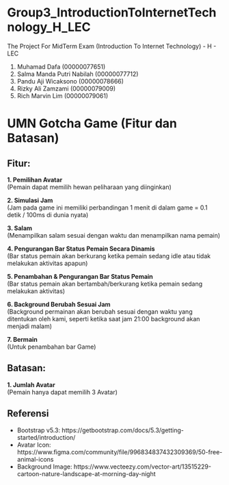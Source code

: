 # Group3_IntroductionToInternetTechnology_H_LEC
The Project For MidTerm Exam (Introduction To Internet Technology) - H - LEC

1. Muhamad Dafa (00000077651)
2. Salma Manda Putri Nabilah (00000077712)
3. Pandu Aji Wicaksono (00000078666)
4. Rizky Ali Zamzami (00000079009)
5. Rich Marvin Lim (00000079061)

<h1>UMN Gotcha Game (Fitur dan Batasan)</h1>

<h2>Fitur:</h2> 
<p><b>1. Pemilihan Avatar</b></br>(Pemain dapat memilih hewan peliharaan yang diinginkan)</p>
<p><b>2. Simulasi Jam</b></br>(Jam pada game ini memiliki perbandingan 1 menit di dalam game = 0.1 detik / 100ms di dunia nyata)</p>
<p><b>3. Salam</b></br>(Menampilkan salam sesuai dengan waktu dan menampilkan nama pemain)</p>
<p><b>4. Pengurangan Bar Status Pemain Secara Dinamis</b></br>(Bar status pemain akan berkurang ketika pemain sedang idle atau tidak melakukan aktivitas apapun)</p>
<p><b>5. Penambahan & Pengurangan Bar Status Pemain</b></br>(Bar status pemain akan bertambah/berkurang ketika pemain sedang melakukan aktivitas)</p>
<p><b>6. Background Berubah Sesuai Jam</b></br>(Background permainan akan berubah sesuai dengan waktu yang ditentukan oleh kami, seperti ketika saat jam 21:00 background akan menjadi malam)</p>
<p><b>7. Bermain</b></br>(Untuk penambahan bar Game)</p>

<h2>Batasan:</h2>
<p><b>1. Jumlah Avatar</b></br>(Pemain hanya dapat memilih 3 Avatar)</p>

<h2>Referensi</h2>
<ul>
  <li>Bootstrap v5.3: https://getbootstrap.com/docs/5.3/getting-started/introduction/</li>
  <li>Avatar Icon: https://www.figma.com/community/file/996834837432309369/50-free-animal-icons</li>
  <li>Background Image: https://www.vecteezy.com/vector-art/13515229-cartoon-nature-landscape-at-morning-day-night</li>
</ul>
